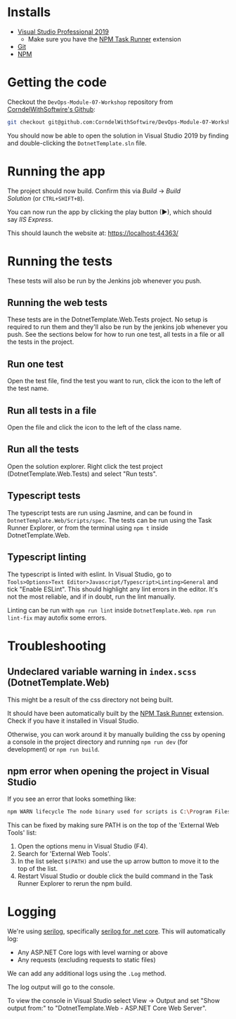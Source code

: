 # Installs

- [Visual Studio Professional 2019](https://visualstudio.microsoft.com/downloads/)
    - Make sure you have the [NPM Task Runner](https://marketplace.visualstudio.com/items?itemName=MadsKristensen.NPMTaskRunner) extension
- [Git](https://git-scm.com/)
- [NPM](https://www.npmjs.com/get-npm)

# Getting the code

Checkout the `DevOps-Module-07-Workshop` repository from [CorndelWithSoftwire's Github](https://github.com/CorndelWithSoftwire/DevOps-Module-07-Workshop):

```bash
git checkout git@github.com:CorndelWithSoftwire/DevOps-Module-07-Workshop.git
```

You should now be able to open the solution in Visual Studio 2019 by finding and double-clicking the `DotnetTemplate.sln` file.

# Running the app

The project should now build. Confirm this via *Build* → *Build Solution* (or `CTRL+SHIFT+B`).

You can now run the app by clicking the play button (▶), which should say *IIS Express*.

This should launch the website at: [https://localhost:44363/](https://localhost:44363/)

# Running the tests
These tests will also be run by the Jenkins job whenever you push.

## Running the web tests
These tests are in the DotnetTemplate.Web.Tests project. No setup is required to run them and they'll also be run by the jenkins job whenever you push. See the sections below for how to run one test, all tests in a file or all the tests in the project.

## Run one test
Open the test file, find the test you want to run, click the icon to the left of the test name.

## Run all tests in a file
Open the file and click the icon to the left of the class name.

## Run all the tests
Open the solution explorer. Right click the test project (DotnetTemplate.Web.Tests) and select "Run tests".

## Typescript tests
The typescript tests are run using Jasmine, and can be found in `DotnetTemplate.Web/Scripts/spec`. The tests can be run using the Task Runner Explorer, or from the terminal using `npm t` inside DotnetTemplate.Web.

## Typescript linting
The typescript is linted with eslint. In Visual Studio, go to `Tools>Options>Text Editor>Javascript/Typescript>Linting>General` and tick "Enable ESLint". This should highlight any lint errors in the editor. It's not the most reliable, and if in doubt, run the lint manually.

Linting can be run with `npm run lint` inside `DotnetTemplate.Web`. `npm run lint-fix` may autofix some errors.

# Troubleshooting

## Undeclared variable warning in `index.scss` (DotnetTemplate.Web)

This might be a result of the css directory not being built.

It should have been automatically built by the [NPM Task Runner](https://marketplace.visualstudio.com/items?itemName=MadsKristensen.NPMTaskRunner) extension. Check if you have it installed in Visual Studio.

Otherwise, you can work around it by manually building the css by opening a console in the project directory and running `npm run dev` (for development) or `npm run build`.

## npm error when opening the project in Visual Studio
If you see an error that looks something like:
```bash
npm WARN lifecycle The node binary used for scripts is C:\Program Files (x86)\Microsoft Visual Studio\2017\Enterprise\MSBuild\Microsoft\VisualStudio\NodeJs\win-x64\node.exe but npm is using C:\Program Files (x86)\Microsoft Visual Studio\2017\Enterprise\MSBuild\Microsoft\VisualStudio\NodeJs\node.exe itself. Use the `--scripts-prepend-node-path` option to include the path for the node binary npm was executed with.
```
This can be fixed by making sure PATH is on the top of the 'External Web Tools' list:
1. Open the options menu in Visual Studio (F4).
2. Search for 'External Web Tools'.
3. In the list select `$(PATH)` and use the up arrow button to move it to the top of the list.
4. Restart Visual Studio or double click the build command in the Task Runner Explorer to rerun the npm build.

# Logging
We're using [serilog](https://serilog.net/), specifically [serilog for .net core](https://nblumhardt.com/2019/10/serilog-in-aspnetcore-3/). This will automatically log:
* Any ASP.NET Core logs with level warning or above
* Any requests (excluding requests to static files)

We can add any additional logs using the `.Log` method.

The log output will go to the console.

To view the console in Visual Studio select View -> Output and set "Show output from:" to "DotnetTemplate.Web - ASP.NET Core Web Server".
